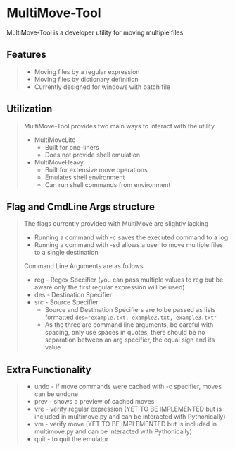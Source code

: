 # MultiMove-Tool
MultiMove-Tool is a developer utility for moving multiple files
## Features
> - Moving files by a regular expression
> - Moving files by dictionary definition
> - Currently designed for windows with batch file
## Utilization
> MultiMove-Tool provides two main ways to interact with the utility
> - MultiMoveLite
>     - Built for one-liners
>     - Does not provide shell emulation
> - MultiMoveHeavy
>     - Built for extensive move operations
>     - Emulates shell environment
>     - Can run shell commands from environment
## Flag and CmdLine Args structure
> The flags currently provided with MultiMove are slightly lacking
> - Running a command with \-c saves the executed command to a log
> - Running a command with \-sd allows a user to move multiple files to a single destination
> 
> Command Line Arguments are as follows
> - reg \- Regex Specifier (you can pass multiple values to reg but be aware only the first regular expression will be used)
> - des \- Destination Specifier
> - src \- Source Specifier
>   - Source and Destination Specifiers are to be passed as lists formatted
>      `des="example.txt, example2.txt, example3.txt"`
>   - As the three are command line arguments, be careful with spacing, only use spaces in quotes, there should be no separation between an arg specifier, the equal sign and its value
## Extra Functionality
> - undo - if move commands were cached with \-c specifier, moves can be undone
> - prev - shows a preview of cached moves
> - vre - verify regular expression (YET TO BE IMPLEMENTED but is included in multimove.py and can be interacted with Pythonically)
> - vm - verify move (YET TO BE IMPLEMENTED but is included in multimove.py and can be interacted with Pythonically)
> - quit - to quit the emulator

